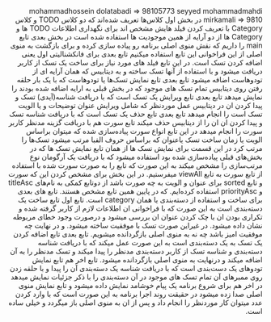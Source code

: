 <div dir="rtl">
  mohammadhossein dolatabadi => 98105773
  seyyed mohammadmahdi mirkamali => 9810
در بخش اول کلاس‌ها تعریف شده‌اند که دو کلاس TODO و کلاس Category با تعریف کردن فیلد هایش مشخص اند
برای نگهداری اطلاعات TODO ها و Category ها از دو آرایه از همین موجودیت ها استفاده شده است
در بخش بعدی تابع main را داریم که نقش منوی اصلی برنامه رو پیاده سازی کرده و برای بازگشت به منوی اصلی از این فراخوانی این تابع استفاده میکنیم
تابع بعدی برای فانکشنالیتی اول یعنی اضافه کردن تسک است. در این تابع فیلد های مورد نیاز برای ساخت یک تسک از کاربر دریافت میشود و با استفاده از آنها تسک ساخته و به دیتابیس که همان آرایه ای از تودوهاست اضافه میشود
  تابع بعدی تابع نمایش تسک‌ها یا تودوهاست که با یک بار حلقه رفتن روی دیتابیس تمام تسک های موجود که در بخش قبلی به ارایه اضافه شده بودند را نمایش میدهد
  تابع بعدی تابع ویرایش یک تسک است که با دریافت شناسه(آیدی) تسک و پیدا کردن ان در دیتابیس عمل موردنظر که شامل ویرایش عنوان توضیحات و یا الویت تسک است را انجام میدهد
  تابع بعدی تابع حذف یک تسک است که با دریافت شناسه تسک و پیدا کردن ان ان را از دیتابیس حذف میکند
  تابع سورت هم با دریافت گزینه مدنظر کاربر سورت را انجام میدهد در این تابع انواع سورت پیاده‌سازی شده که میتوان براساس الویت یا زمان ساخت تسک یاعنوان که براساس حروف الفبا مرتب میشود تسک‌ها را مرتب کرد در این قسمت برای نمایش تسک ها از همان تابع نمایش تسک ها که در بخش‌های قبلی پیاده‌سازی شده بود استفاده میشود که با دریافت یک آرگومان نوع مرتب‌سازی را مشخص میکند به این صورت که تابع را به صورت سورت شده با استفاده از تابع سورت به تابع viewAll میفرستیم. در این بخش برای مشخص کردن این که سورت و تابع sorted برای عنوان و الویت به چه صورت باشد از دوتابع کمکی به نام‌های titleAsc و priorityAsc استفاده کرده‌ایم. که در پایین همین تابع مشخص هستند.
  تابع های بعدی برای ساخت و استفاده از دسته‌بندی یا همان category است. تابع اول تابع ساخت یک دسته‌بندی است به این صورت که با فراخوانی ان اطلاعات لازم از کاربر گرفته شده و تکراری بودن ان با چک کردن عنوان ان بررسی میشود و درصورت وجود خطای مربوطه نشان داده میشود. در غیراین صورت تسک با موفقیت ساخته میشود. و در نهایت  چه موفقیت امیز باشد چه نه به منوی اصلی بازگردانده میشویم.
  تابع بعدی تابع اضافه کردن یک تسک به یک دسته‌بندی است به این صورت عمل میکند که با دریافت شناسه دسته‌بندی و شناسه تسک از کاربر دسته‌بندی مدنظر را پیدا میکند و تسک مدنظر را به آن اضافه میکند و درنهایت به منوی اصلی بازگردانده میشود.
  تابع اخر هم تابع نمایش تودوهای یک دست‌بندی است که با دریافت شناسه یک دسته‌بندی آن را پیدا و با حلقه زدن روی ممبرهای آن تمام تسک های موجود در آن دسته‌بندی را با ذکر جزئیات نمایش میدهد
  در اخر هم برای شروع برنامه یک پیام خوشامد نمایش داده میشود و تابع نمایش منوی اصلی صدا زده میشود
در حقیقت روند اجرا برنامه به این صورت است که با وارد کردن عدد میتوان کار موردنظر را انجام داد و پس از ان به منوی اصلی باز میگردد و خیلی ساده است.
</div>
